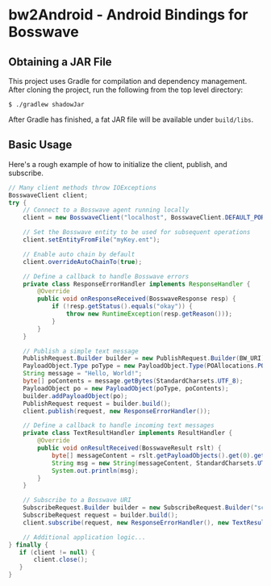 # bw2Android - Android Bindings for Bosswave

## Obtaining a JAR File
This project uses Gradle for compilation and dependency management. After
cloning the project, run the following from the top level directory:
```
$ ./gradlew shadowJar
```

After Gradle has finished, a fat JAR file will be available under `build/libs`.

## Basic Usage
Here's a rough example of how to initialize the client, publish, and subscribe.
```java
// Many client methods throw IOExceptions
BosswaveClient client;
try {
    // Connect to a Bosswave agent running locally
    client = new BosswaveClient("localhost", BosswaveClient.DEFAULT_PORT);

    // Set the Bosswave entity to be used for subsequent operations
    client.setEntityFromFile("myKey.ent");

    // Enable auto chain by default
    client.overrideAutoChainTo(true);

    // Define a callback to handle Bosswave errors
    private class ResponseErrorHandler implements ResponseHandler {
        @Override
        public void onResponseReceived(BosswaveResponse resp) {
            if (!resp.getStatus().equals("okay")) {
                throw new RuntimeException(resp.getReason()));
            }
        }
    }

    // Publish a simple text message
    PublishRequest.Builder builder = new PublishRequest.Builder(BW_URI);
    PayloadObject.Type poType = new PayloadObject.Type(POAllocations.PODFText);
    String message = "Hello, World!";
    byte[] poContents = message.getBytes(StandardCharsets.UTF_8);
    PayloadObject po = new PayloadObject(poType, poContents);
    builder.addPayloadObject(po);
    PublishRequest request = builder.build();
    client.publish(request, new ResponseErrorHandler());

    // Define a callback to handle incoming text messages
    private class TextResultHandler implements ResultHandler {
        @Override
        public void onResultReceived(BosswaveResult rslt) {
            byte[] messageContent = rslt.getPayloadObjects().get(0).getContent();
            String msg = new String(messageContent, StandardCharsets.UTF_8);
            System.out.println(msg);
        }
    }

    // Subscribe to a Bosswave URI
	SubscribeRequest.Builder builder = new SubscribeRequest.Builder("scratch.ns/foo/bar");
    SubscribeRequest request = builder.build();
    client.subscribe(request, new ResponseErrorHandler(), new TextResultHandler());

    // Additional application logic...
} finally {
   if (client != null) {
       client.close();
   }
}
```
